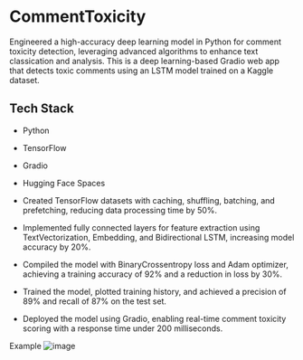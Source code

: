 # CommentToxicity

Engineered a high-accuracy deep learning model in Python for comment toxicity detection, leveraging advanced algorithms to enhance text classication and analysis.
This is a deep learning-based Gradio web app that detects toxic comments using an LSTM model trained on a Kaggle dataset.

## Tech Stack
- Python
- TensorFlow
- Gradio
- Hugging Face Spaces

- Created TensorFlow datasets with caching, shuffling, batching, and prefetching, reducing data processing time by 50%.
- Implemented fully connected layers for feature extraction using TextVectorization, Embedding, and Bidirectional LSTM, increasing model accuracy by 20%.
- Compiled the model with BinaryCrossentropy loss and Adam optimizer, achieving a training accuracy of 92% and a reduction in loss by 30%.
- Trained the model, plotted training history, and achieved a precision of 89% and recall of 87% on the test set.
- Deployed the model using Gradio, enabling real-time comment toxicity scoring with a response time under 200 milliseconds.

Example 
![image](https://github.com/user-attachments/assets/420c9495-1086-4874-9b10-474c6cdc8e0b)
